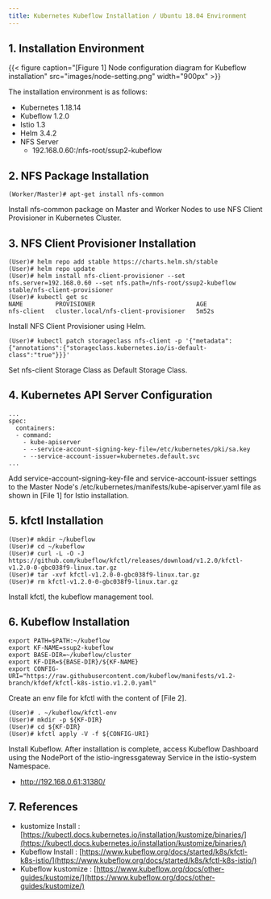 ```yaml
---
title: Kubernetes Kubeflow Installation / Ubuntu 18.04 Environment
---
```


## 1. Installation Environment

{{< figure caption="[Figure 1] Node configuration diagram for Kubeflow installation" src="images/node-setting.png" width="900px" >}}

The installation environment is as follows:
* Kubernetes 1.18.14
* Kubeflow 1.2.0
* Istio 1.3
* Helm 3.4.2
* NFS Server
  * 192.168.0.60:/nfs-root/ssup2-kubeflow

## 2. NFS Package Installation

```shell
(Worker/Master)# apt-get install nfs-common
```

Install nfs-common package on Master and Worker Nodes to use NFS Client Provisioner in Kubernetes Cluster.

## 3. NFS Client Provisioner Installation

```shell
(User)# helm repo add stable https://charts.helm.sh/stable
(User)# helm repo update
(User)# helm install nfs-client-provisioner --set nfs.server=192.168.0.60 --set nfs.path=/nfs-root/ssup2-kubeflow stable/nfs-client-provisioner
(User)# kubectl get sc
NAME         PROVISIONER                            AGE
nfs-client   cluster.local/nfs-client-provisioner   5m52s
```

Install NFS Client Provisioner using Helm.

```shell
(User)# kubectl patch storageclass nfs-client -p '{"metadata": {"annotations":{"storageclass.kubernetes.io/is-default-class":"true"}}}'
```

Set nfs-client Storage Class as Default Storage Class.

## 4. Kubernetes API Server Configuration

```text {caption="[File 1] /etc/kubernetes/manifests/kube-apiserver.yaml", linenos=table}
...
spec:
  containers:
  - command:
    - kube-apiserver
    - --service-account-signing-key-file=/etc/kubernetes/pki/sa.key
    - --service-account-issuer=kubernetes.default.svc
...
```

Add service-account-signing-key-file and service-account-issuer settings to the Master Node's /etc/kubernetes/manifests/kube-apiserver.yaml file as shown in [File 1] for Istio installation.

## 5. kfctl Installation

```shell
(User)# mkdir ~/kubeflow
(User)# cd ~/kubeflow
(User)# curl -L -O -J https://github.com/kubeflow/kfctl/releases/download/v1.2.0/kfctl-v1.2.0-0-gbc038f9-linux.tar.gz
(User)# tar -xvf kfctl-v1.2.0-0-gbc038f9-linux.tar.gz
(User)# rm kfctl-v1.2.0-0-gbc038f9-linux.tar.gz
```

Install kfctl, the kubeflow management tool.

## 6. Kubeflow Installation

```text {caption="[File 2] ~/kubeflow/kfctl-env", linenos=table}
export PATH=$PATH:~/kubeflow
export KF-NAME=ssup2-kubeflow
export BASE-DIR=~/kubeflow/cluster
export KF-DIR=${BASE-DIR}/${KF-NAME}
export CONFIG-URI="https://raw.githubusercontent.com/kubeflow/manifests/v1.2-branch/kfdef/kfctl-k8s-istio.v1.2.0.yaml"
```

Create an env file for kfctl with the content of [File 2].

```shell
(User)# . ~/kubeflow/kfctl-env
(User)# mkdir -p ${KF-DIR}
(User)# cd ${KF-DIR}
(User)# kfctl apply -V -f ${CONFIG-URI}
```

Install Kubeflow. After installation is complete, access Kubeflow Dashboard using the NodePort of the istio-ingressgateway Service in the istio-system Namespace.
  * http://192.168.0.61:31380/

## 7. References

* kustomize Install : [https://kubectl.docs.kubernetes.io/installation/kustomize/binaries/](https://kubectl.docs.kubernetes.io/installation/kustomize/binaries/)
* Kubeflow Install : [https://www.kubeflow.org/docs/started/k8s/kfctl-k8s-istio/](https://www.kubeflow.org/docs/started/k8s/kfctl-k8s-istio/)
* Kubeflow kustomize : [https://www.kubeflow.org/docs/other-guides/kustomize/](https://www.kubeflow.org/docs/other-guides/kustomize/)
